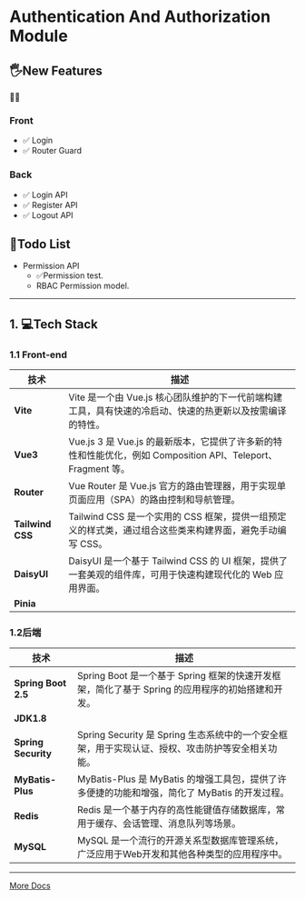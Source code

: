 # Authentication And Authorization Module

## 🖐New Features

🔳✅

### Front

- ✅ Login
- ✅ Router Guard

### Back

- ✅ Login API
- ✅ Register API
- ✅ Logout API

## 🙏Todo List

- Permission API
    - ✅Permission test.
    - RBAC Permission model.

***

## 1. 💻Tech Stack

### 1.1 Front-end

| **技术**           | **描述**                                                                          |
|------------------|---------------------------------------------------------------------------------|
| **Vite**         | Vite 是一个由 Vue.js 核心团队维护的下一代前端构建工具，具有快速的冷启动、快速的热更新以及按需编译的特性。                     |
| **Vue3**         | Vue.js 3 是 Vue.js 的最新版本，它提供了许多新的特性和性能优化，例如 Composition API、Teleport、Fragment 等。 |
| **Router**       | Vue Router 是 Vue.js 官方的路由管理器，用于实现单页面应用（SPA）的路由控制和导航管理。                          |
| **Tailwind CSS** | Tailwind CSS 是一个实用的 CSS 框架，提供一组预定义的样式类，通过组合这些类来构建界面，避免手动编写 CSS。                 |
| **DaisyUI**      | DaisyUI 是一个基于 Tailwind CSS 的 UI 框架，提供了一套美观的组件库，可用于快速构建现代化的 Web 应用界面。            |
| **Pinia**        |                                                                                 |

### 1.2后端

| **技术**              | **描述**                                                         |
|---------------------|----------------------------------------------------------------|
| **Spring Boot 2.5** | Spring Boot 是一个基于 Spring 框架的快速开发框架，简化了基于 Spring 的应用程序的初始搭建和开发。 |
| **JDK1.8**          |                                                                |
| **Spring Security** | Spring Security 是 Spring 生态系统中的一个安全框架，用于实现认证、授权、攻击防护等安全相关功能。   |
| **MyBatis-Plus**    | MyBatis-Plus 是 MyBatis 的增强工具包，提供了许多便捷的功能和增强，简化了 MyBatis 的开发过程。 |
| **Redis**           | Redis 是一个基于内存的高性能键值存储数据库，常用于缓存、会话管理、消息队列等场景。                   |
| **MySQL**           | MySQL 是一个流行的开源关系型数据库管理系统，广泛应用于Web开发和其他各种类型的应用程序中。              |

***

[More Docs](https://github.com/RainbowJier/Authentication_And_Authorization_Module/tree/main/docs)



